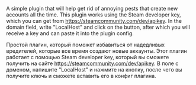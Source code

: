 A simple plugin that will help get rid of annoying pests that create new accounts all the time. 
This plugin works using the Steam developer key, which you can get from https://steamcommunity.com/dev/apikey. In the domain field, write "LocalHost" and click on the button, after which you will receive a key and can paste it into the plugin config.

Простой плагин, который поможет избавиться от надедливых вредителей, которые все время создают новые аккаунты. 
Этот плагин работает с помощью Steam developer key, который вы сможете получить на сайте https://steamcommunity.com/dev/apikey. В поле с доменом, напишите "LocalHost" и нажмите на кнопку, после чего вы получите ключь и сможете вставить его в конфиг плагина.
